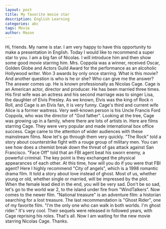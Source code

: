 ```yaml
---
layout: post
title: My favorite movie star
description: English Learning
categories: abc
tags: Movie
author: Mason
---
```


Hi, friends. My name is star. I am very happy to have this opportunity to make a presentation in English. Today I would like to recommend a super star to you. I am a big fan of Nicolas. I will introduce him and then show some good movie starring him.
Mrs. Coppola was a winner, received Oscar, Golden Globe and Actors Guild Award for the performance as an alcoholic Hollywood writer.
Won 3 awards by only once starring. What is this movie? And another question is who is he or she? Who can give me the answer?
The answer comes up. He is known professionally as Nicolas Cage.
Cage is an American actor, director and producer. He has been married three times. His first wife was an actress and his second marriage was to singer Lisa, the daughter of Elvis Presley. As we known, Elvis was the king of Rock n Roll, and Cage is an Elvis fan, it is very funny. Cage's third and current wife Alice is a former waitress.
Very well-known person is his Uncle Francis Ford Coppola, who was the director of "God father". Looking at the tree, Cage was growing up in a family, where there are lots of artists in.
Here are films starring Cage. They were very popular and made international box office success. Cage came to the attention of wider audiences with these mainstream films.
Now let's go through them very quickly. "The Rock" told a story about counterstrike fight with a rouge group of military men. You can see how does a chemist break down the threat of gas attack against San Francisco. "Face Off" told that an FBI agent beat his sworn enemy, a powerful criminal. The key point is they exchanged the physical appearances of each other. At this time, how will you do if you were that FBI agent?
Here I highly recommend "City of angels", which is a 1998 romantic drama film. It told a story about love instead of ghost. Most of us, whether young or old, whether single or married, will be impressed by the plot. When the female lead died in the end, you will be very sad. Don't be so sad, let's go to the world war 2, to the island under fire from "WindTalkers".
Now comes to the newer film. "National treasure" is an adventure film: a historian searching for a lost treasure. The last recommendation is "Ghost Rider", one of my favorite film. "I'm the only one who can walk in both worlds. I'm ghost rider." It's very cool. Their sequels were released in followed years, with Cage reprising his roles.
That's all. Now I am waiting for the new movie starring Nicolas Cage. Thanks.
